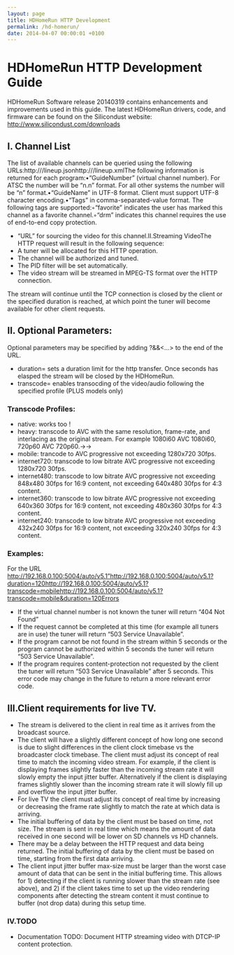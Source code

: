 ```yaml
---
layout: page
title: HDHomeRun HTTP Development
permalink: /hd-homerun/
date: 2014-04-07 00:00:01 +0100
---
```


# HDHomeRun HTTP Development Guide
HDHomeRun Software release 20140319 contains enhancements and improvements used in this guide.
The latest HDHomeRun drivers, code, and firmware can be found on the Silicondust website: http://www.silicondust.com/downloads

## I. Channel List
The list of available channels can be queried using the following URLs:http://<device ip>/lineup.jsonhttp://<device ip>/lineup.xmlThe following information is returned for each program:•“GuideNumber” (virtual channel number). For ATSC the number will be “n.n” format. For all other systems the number will be “n” format.•“GuideName” in UTF-8 format. Client must support UTF-8 character encoding.•“Tags” in comma-separated-value format. The following tags are supported:◦“favorite” indicates the user has marked this channel as a favorite channel.◦“drm” indicates this channel requires the use of end-to-end copy protection.
 - “URL” for sourcing the video for this channel.II.Streaming VideoThe HTTP request will result in the following sequence:
 - A tuner will be allocated for this HTTP operation.
 - The channel will be authorized and tuned.
 - The PID filter will be set automatically.
 - The video stream will be streamed in MPEG-TS format over the HTTP connection.

The stream will continue until the TCP connection is closed by the client or the specified duration is reached, at which point the tuner will become available for other client requests.

## II. Optional Parameters:
Optional parameters may be specified by adding ?<paramater>&<paramater>&<...> to the end of the URL.
 - duration=<n> sets a duration limit for the http transfer. Once <n> seconds has elasped the stream will be closed by the HDHomeRun.
 - transcode=<profile> enables transocding of the video/audio following the specified profile (PLUS models only)

### Transcode Profiles:
 - native: works too !
 - heavy: transcode to AVC with the same resolution, frame-rate, and interlacing as the original stream. For example 1080i60   AVC 1080i60, 720p60   AVC 720p60.→→
 - mobile: trancode to AVC progressive not exceeding 1280x720 30fps.
 - internet720: transcode to low bitrate AVC progressive not exceeding 1280x720 30fps.
 - internet480: transcode to low bitrate AVC progressive not exceeding 848x480 30fps for 16:9 content, not exceeding 640x480 30fps for 4:3 content.
 - internet360: transcode to low bitrate AVC progressive not exceeding 640x360 30fps for 16:9 content, not exceeding 480x360 30fps for 4:3 content.
 - internet240: transcode to low bitrate AVC progressive not exceeding 432x240 30fps for 16:9 content, not exceeding 320x240 30fps for 4:3 content.

### Examples:
 For the URL http://192.168.0.100:5004/auto/v5.1”http://192.168.0.100:5004/auto/v5.1?duration=120http://192.168.0.100:5004/auto/v5.1?transcode=mobilehttp://192.168.0.100:5004/auto/v5.1?transcode=mobile&duration=120Errors
 - If the virtual channel number is not known the tuner will return “404 Not Found”
 - If the request cannot be completed at this time (for example all tuners are in use) the tuner will return “503 Service Unavailable”.
 - If the program cannot be not found in the stream within 5 seconds or the program cannot be authorized within 5 seconds the tuner will return “503 Service Unavailable”.
 - If the program requires content-protection not requested by the client the tuner will return “503 Service Unavailable” after 5 seconds. This error code may change in the future to return a more relevant error code.

## III.Client requirements for live TV.
 - The stream is delivered to the client in real time as it arrives from the broadcast source.
 - The client will have a slightly different concept of how long one second is due to slight differences in the client clock timebase vs the broadcaster clock timebase. The client must adjust its concept of real time to match the incoming video stream. For example, if the client is displaying frames slightly faster than the incoming stream rate it will slowly empty the input jitter buffer. Alternatively if the client is displaying frames slightly slower than the incoming stream rate it will slowly fill up and overflow the input jitter buffer.
 - For live TV the client must adjust its concept of real time by increasing or decreasing the frame rate slightly to match the rate at which data is arriving.
 - The initial buffering of data by the client must be based on time, not size. The stream is sent in real time which means the amount of data received in one second will be lower on SD channels vs HD channels.
 - There may be a delay between the HTTP request and data being returned. The initial buffering of data by the client must be based on time, starting from the first data arriving.
 - The client input jitter buffer max-size must be larger than the worst case amount of data that can be sent in the initial buffering time. This allows for 1) detecting if the client is running slower than the stream rate (see above), and 2) if the client takes time to set up the video rendering components after detecting the stream content it must continue to buffer (not drop data) during this setup time.

### IV.TODO
 - Documentation TODO: Document HTTP streaming video with DTCP-IP content protection.
